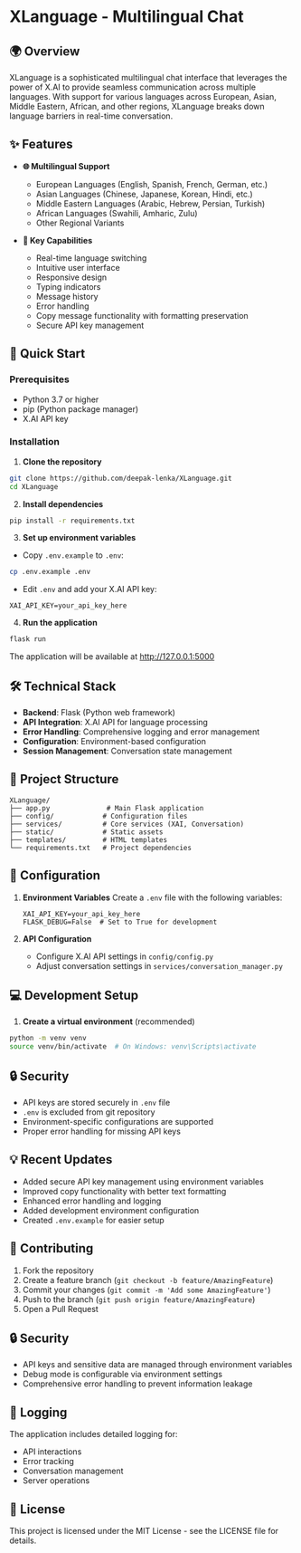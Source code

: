 # XLanguage - Multilingual Chat 



## 🌍 Overview

XLanguage is a sophisticated multilingual chat interface that leverages the power of X.AI to provide seamless communication across multiple languages. With support for various languages across European, Asian, Middle Eastern, African, and other regions, XLanguage breaks down language barriers in real-time conversation.

## ✨ Features

- **🌐 Multilingual Support**
  - European Languages (English, Spanish, French, German, etc.)
  - Asian Languages (Chinese, Japanese, Korean, Hindi, etc.)
  - Middle Eastern Languages (Arabic, Hebrew, Persian, Turkish)
  - African Languages (Swahili, Amharic, Zulu)
  - Other Regional Variants

- **🎯 Key Capabilities**
  - Real-time language switching
  - Intuitive user interface
  - Responsive design
  - Typing indicators
  - Message history
  - Error handling
  - Copy message functionality with formatting preservation
  - Secure API key management

## 🚀 Quick Start

### Prerequisites
- Python 3.7 or higher
- pip (Python package manager)
- X.AI API key

### Installation

1. **Clone the repository**
```bash
git clone https://github.com/deepak-lenka/XLanguage.git
cd XLanguage
```

2. **Install dependencies**
```bash
pip install -r requirements.txt
```

3. **Set up environment variables**
- Copy `.env.example` to `.env`:
```bash
cp .env.example .env
```
- Edit `.env` and add your X.AI API key:
```
XAI_API_KEY=your_api_key_here
```

4. **Run the application**
```bash
flask run
```
The application will be available at http://127.0.0.1:5000

## 🛠 Technical Stack

- **Backend**: Flask (Python web framework)
- **API Integration**: X.AI API for language processing
- **Error Handling**: Comprehensive logging and error management
- **Configuration**: Environment-based configuration
- **Session Management**: Conversation state management

## 📁 Project Structure

```
XLanguage/
├── app.py              # Main Flask application
├── config/            # Configuration files
├── services/          # Core services (XAI, Conversation)
├── static/            # Static assets
├── templates/         # HTML templates
└── requirements.txt   # Project dependencies
```

## 🔧 Configuration

1. **Environment Variables**
   Create a `.env` file with the following variables:
   ```
   XAI_API_KEY=your_api_key_here
   FLASK_DEBUG=False  # Set to True for development
   ```

2. **API Configuration**
   - Configure X.AI API settings in `config/config.py`
   - Adjust conversation settings in `services/conversation_manager.py`

## 💻 Development Setup

1. **Create a virtual environment** (recommended)
```bash
python -m venv venv
source venv/bin/activate  # On Windows: venv\Scripts\activate
```

## 🔒 Security

- API keys are stored securely in `.env` file
- `.env` is excluded from git repository
- Environment-specific configurations are supported
- Proper error handling for missing API keys

## 💡 Recent Updates

- Added secure API key management using environment variables
- Improved copy functionality with better text formatting
- Enhanced error handling and logging
- Added development environment configuration
- Created `.env.example` for easier setup

## 🤝 Contributing

1. Fork the repository
2. Create a feature branch (`git checkout -b feature/AmazingFeature`)
3. Commit your changes (`git commit -m 'Add some AmazingFeature'`)
4. Push to the branch (`git push origin feature/AmazingFeature`)
5. Open a Pull Request

## 🔒 Security

- API keys and sensitive data are managed through environment variables
- Debug mode is configurable via environment settings
- Comprehensive error handling to prevent information leakage

## 📝 Logging

The application includes detailed logging for:
- API interactions
- Error tracking
- Conversation management
- Server operations

## 📝 License

This project is licensed under the MIT License - see the LICENSE file for details.
